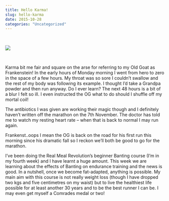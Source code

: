 ```yaml
---
title: Hello Karma!
slug: hello-karma
date: 2015-10-28
categories: "Uncategorized"
---
```


<p> </p>
<p><img src="https://res.cloudinary.com/dy6grlu8z/image/upload/v1558842034/tvtru8jou43rhb2mq8zx.jpg"/></p>
<p> </p>
<p>Karma bit me fair and square on the arse for referring to my Old Goat as Frankenstein! In the early hours of Monday morning I went from hero to zero in the space of a few hours. My throat was so sore I couldn’t swallow and the rest of my body was following its example. I thought I’d take a Grandpa powder and then run anyway. Do I ever learn? The next 48 hours is a bit of a blur I felt so ill. I even instructed the OG what to do should I shuffle off my mortal coil!</p>
<p>The antibiotics I was given are working their magic though and I definitely haven’t written off the marathon on the 7th November. The doctor has told me to watch my resting heart rate – when that is back to normal I may run again.</p>
<p>Frankenst..oops I mean the OG is back on the road for his first run this morning since his dramatic fall so I reckon we’ll both be good to go for the marathon.</p>
<p>I’ve been doing the Real Meal Revolution’s beginner Banting course (I’m in my fourth week) and I have learnt a huge amount. This week we are learning about the effects of Banting on endurance training and the news is good. In a nutshell, once we become fat-adapted, anything is possible. My main aim with this course is not really weight loss (though I have dropped two kgs and five centimetres on my waist) but to live the healthiest life possible for at least another 30 years and to be the best runner I can be. I may even get myself a Comrades medal or two!</p>







